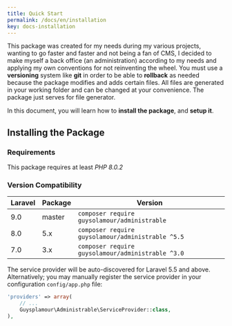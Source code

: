 ```yaml
---
title: Quick Start
permalink: /docs/en/installation
key: docs-installation
---
```


This package was created for my needs during my various projects, wanting to go faster and faster and not being a fan of CMS, I decided to make myself a back office (an administration) according to my needs and applying
my own conventions for not reinventing the wheel.
You must use a **versioning** system like **git** in order to be able to **rollback** as needed because the package modifies and adds certain files.
All files are generated in your working folder and can be changed at your convenience. The package just serves for
file generator.

In this document, you will learn how to **install the package**, and **setup it**.


## Installing the Package

### Requirements

This package requires at least *PHP 8.0.2*

### Version Compatibility

| Laravel         | Package     | Version
| --------------- | ----------- |--------------------------------------------------- |
| 9.0             | master      | `composer require guysolamour/administrable`       |
| 8.0             | 5.x         | `composer require guysolamour/administrable ^5.5`       |
| 7.0             | 3.x         | `composer require guysolamour/administrable ^3.0`  |

The service provider will be auto-discovered for Laravel 5.5 and above. Alternatively; you may manually register the service provider in your configuration `config/app.php` file:

```php
'providers' => array(
    // ...
    Guysplamour\Administrable\ServiceProvider::class,
),
```
